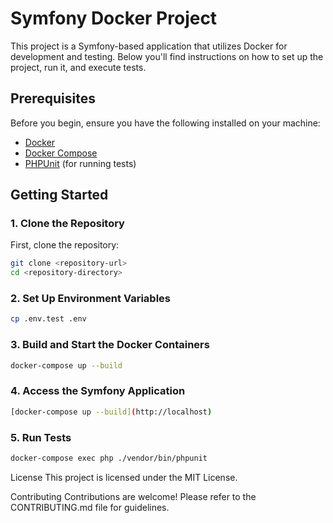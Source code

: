 # Symfony Docker Project

This project is a Symfony-based application that utilizes Docker for development and testing. Below you'll find instructions on how to set up the project, run it, and execute tests.

## Prerequisites

Before you begin, ensure you have the following installed on your machine:

- [Docker](https://docs.docker.com/get-docker/)
- [Docker Compose](https://docs.docker.com/compose/install/)
- [PHPUnit](https://phpunit.de/getting-started/phpunit-10.html) (for running tests)

## Getting Started

### 1. Clone the Repository

First, clone the repository:

```bash
git clone <repository-url>
cd <repository-directory>
```

### 2. Set Up Environment Variables

```bash
cp .env.test .env
```

### 3. Build and Start the Docker Containers

```bash
docker-compose up --build
```

### 4. Access the Symfony Application

```bash
[docker-compose up --build](http://localhost)
```

### 5.  Run Tests

```bash
docker-compose exec php ./vendor/bin/phpunit
```

License
This project is licensed under the MIT License.

Contributing
Contributions are welcome! Please refer to the CONTRIBUTING.md file for guidelines.
